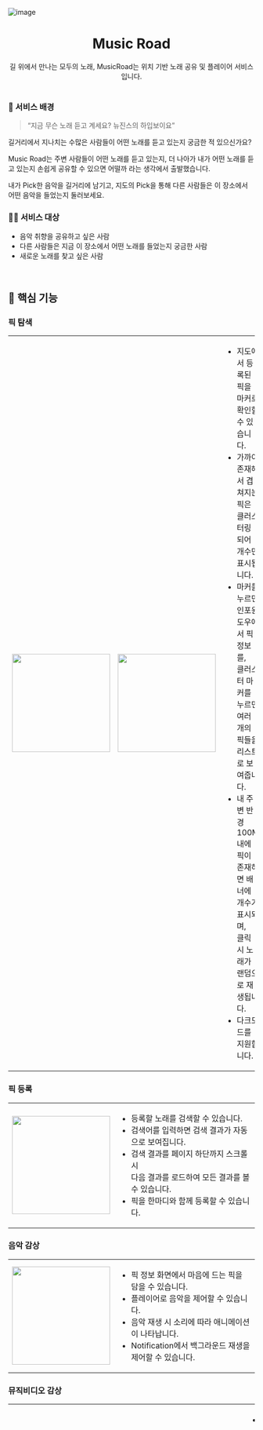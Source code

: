 ![image](https://github.com/user-attachments/assets/b08e976f-def8-4921-b15d-f3e4d5808786)


<div align="center">
  <h1>Music Road</h1>
  길 위에서 만나는 모두의 노래, MusicRoad는 위치 기반 노래 공유 및 플레이어 서비스입니다.
</div>

<br>

### 🔔 서비스 배경
> “지금 무슨 노래 듣고 계세요? 뉴진스의 하입보이요”

길거리에서 지나치는 수많은 사람들이 어떤 노래를 듣고 있는지 궁금한 적 있으신가요?

Music Road는 주변 사람들이 어떤 노래를 듣고 있는지, 더 나아가 내가 어떤 노래를 듣고 있는지 손쉽게 공유할 수 있으면 어떨까 라는 생각에서 출발했습니다.

내가 Pick한 음악을 길거리에 남기고, 지도의 Pick을 통해 다른 사람들은 이 장소에서 어떤 음악을 들었는지 둘러보세요.

### 🙆‍♂️ 서비스 대상
- 음악 취향을 공유하고 싶은 사람
- 다른 사람들은 지금 이 장소에서 어떤 노래를 들었는지 궁금한 사람
- 새로운 노래를 찾고 싶은 사람

<br>

## 🔮 핵심 기능
### 픽 탐색
<table>
  <tr>
    <td><img src="https://github.com/user-attachments/assets/a78aa629-cf19-4d71-89ac-c7dc6b019bd6" width="200"></td>
    <td><img src="https://github.com/user-attachments/assets/0b3cbc6d-42ad-4f72-9de2-c08b91bc98dc" width="200"></td>
    <td>
      <ul>
        <li>지도에서 등록된 픽을 마커로 확인할 수 있습니다.</li>
        <li>가까이 존재해서 겹쳐지는 픽은 클러스터링 되어 개수만 표시됩니다.</li>
        <li>마커를 누르면 인포윈도우에서 픽 정보를, <br>클러스터 마커를 누르면 여러 개의 픽들을 리스트로 보여줍니다.</li>
        <li>내 주변 반경 100M 내에 픽이 존재하면 배너에 개수가 표시되며, <br>클릭 시 노래가 랜덤으로 재생됩니다.</li>
        <li>다크모드를 지원합니다.</li>
      </ul>
    </td>
  </tr>
</table>

### 픽 등록
<table>
  <tr>
    <td><img src="https://github.com/user-attachments/assets/5605eb90-5c38-4b58-9c1e-f747d44dc7c6" width="200"></td>   
    <td>
      <ul>
        <li>등록할 노래를 검색할 수 있습니다.</li>
        <li>검색어를 입력하면 검색 결과가 자동으로 보여집니다.</li>
        <li>검색 결과를 페이지 하단까지 스크롤 시<br>다음 결과를 로드하여 모든 결과를 볼 수 있습니다.</li>
        <li>픽을 한마디와 함께 등록할 수 있습니다.</li>
      </ul>
    </td>
  </tr>
</table>

### 음악 감상
<table>
  <tr>
    <td><img src="https://github.com/user-attachments/assets/2fd2f06a-37f1-4447-bd73-dc3ccf294ce1" width="200"></td>   
    <td>
      <ul>
        <li>픽 정보 화면에서 마음에 드는 픽을 담을 수 있습니다.</li>
        <li>플레이어로 음악을 제어할 수 있습니다.</li>
        <li>음악 재생 시 소리에 따라 애니메이션이 나타납니다.</li>
        <li>Notification에서 백그라운드 재생을 제어할 수 있습니다.</li>
      </ul>
    </td>
  </tr>
</table>

### 뮤직비디오 감상
<table>
  <tr>
    <td><img src="https://github.com/user-attachments/assets/b32d2613-c1e4-4cc5-b3a6-e3fe1fc82db4" width="200"></td>
    <td><img src="https://github.com/user-attachments/assets/172d0b36-50db-4dc3-8950-94c16ddfdf07" width="250" height="448"></td>
    <td>
      <ul>
        <li>뮤직비디오가 존재하는 노래는 썸네일 미리보기 애니메이션이 나타납니다.<br>옆으로 스와이프하여 뮤직비디오를 볼 수 있습니다.</li>
        <li>뮤직비디오 화면을 탭해서 픽 정보를 확인할 수 있으며 <br>일시 정지, 재개, 다시보기를 컨트롤할 수 있습니다.</li>
        <li>기기 회전 시 영상의 가로/세로 모드가 전환되며 이어서 재생할 수 있습니다.</li>
      </ul>
    </td>
  </tr>
</table>

### 픽 모음
<table>
  <tr>
    <td><img src="https://github.com/user-attachments/assets/a671d424-6cd3-4af0-9a44-17693eded369" width="200"></td>
    <td>
      <ul>
        <li>나와 다른 사람들이 담은 Pick과 등록한 Pick을 한눈에 모아볼 수 있습니다.</li>
      </ul>
    </td>
  </tr>
</table>

<br>
<br>

## 📚 기술 스택
| 분류 |<div align="center">기술 스택</div>| <div align="center">관련 문서</div> |
|:---:|:---|:---|
| Architecture | <img src="https://img.shields.io/badge/Clean Architecture-FFFF7F?style=for-the-badge"> | |
| UI | <img src="https://img.shields.io/badge/Jetpack Compose-4285F4?style=for-the-badge&logo=jetpackcompose&logoColor=white"> |  |
| DI | <img src="https://img.shields.io/badge/Hilt-34A853?style=for-the-badge"> |  |
| Map | <img src="https://img.shields.io/badge/Naver Map SDK-03C75A?style=for-the-badge"> | [지도 API 비교](https://vaulted-system-3ae.notion.site/Android-API-153f85098cd58065b54fe8a98f4569ec) |
| Network | <img src="https://img.shields.io/badge/OkHttp-000000?style=for-the-badge"> <img src="https://img.shields.io/badge/Retrofit-000000?style=for-the-badge"> <img src="https://img.shields.io/badge/Kotlinx.Serialization-7F52FF?style=for-the-badge&logo=kotlin&logoColor=white"> <img src="https://img.shields.io/badge/Paging3-34A853?style=for-the-badge"> |  |
| Image | <img src="https://img.shields.io/badge/Coil-3B6BB4?style=for-the-badge"> | [Coil vs Glide](https://www.notion.so/Coil-vs-Glide-136ea5e5fc1780b8a2efec5d56448f30?pvs=21)  |
| Media | <img src="https://img.shields.io/badge/ExoPlayer-34A853?style=for-the-badge"> <img src="https://img.shields.io/badge/Apple Music API-FA243C?style=for-the-badge&logo=applemusic&logoColor=white"> <img src="https://img.shields.io/badge/Visualizer-34A853?style=for-the-badge"> | [[음원 재생] 기술 검토 및 기획 ](https://www.notion.so/139ea5e5fc17805d86ccd288f434be9a?pvs=21) <br> [[영상 처리] 기술 검토 및 기획](https://www.notion.so/138ea5e5fc1780b2817ad722558936b4?pvs=21)  |
| Backend | <img src="https://img.shields.io/badge/Cloud Functions-DD2C00?style=for-the-badge&logo=firebase&logoColor=white"> |  |
| Data Storage | <img src="https://img.shields.io/badge/Cloud Firestore-DD2C00?style=for-the-badge&logo=firebase&logoColor=white"> <img src="https://img.shields.io/badge/DataStore-34A853?style=for-the-badge"> | [Firebase Firestore vs RealtimeDB](https://www.notion.so/Firebase-Firestore-vs-RealtimeDB-134ea5e5fc1780cb858dd2def297f16f?pvs=21)  |


<br>
<br>


## 🎯 기술적 도전
### 지도
- 디자인 요구사항에 맞게 마커 아이콘으로 사용할 커스텀 뷰를 만들었습니다.
- 지도를 축소했을 때 겹쳐지는 마커에 클러스터링 기능을 적용했습니다.
- 클러스터 마커를 클릭했을 때 포함된 항목을 보여주기 위해 클러스터 마커의 태그를 단말 마커의 태그를 모두 병합하여 지정하는 방식을 선택했습니다.

### 음원 재생
- ExoPlayer를 사용하여 컴포즈 UI에 대응되는 음원 플레이어를 구현했고, 메인 지도 화면에서 주변 반경 내의 음원을 셔플 재생할 수 있습니다.
- Configuration change가 일어나도 플레이어의 상태가 유지됩니다.
- 음원의 주파수 대역별 음량 데이터를 전처리 후 시각화하여 플레이어 UI에 반영했습니다.
- MediaSessionService를 이용해 포그라운드에서 동작하는 플레이어를 구현했습니다.

### 영상 재생
- 디자인 요구사항에 따라 영상 재생 화면을 커스텀 했습니다.
- 제스처와 애니메이션을 사용하여 화면 이동 및 오버레이 표시가 자연스럽게 연결되도록 했습니다.
- ExoPlayer를 사용하여 영상 재생 및 일시중지, 재시작 기능을 구현했으며 화면을 회전하여도 상태가 유지됩니다.


<br>
<br>

## 👨‍👩‍👧‍👦 팀원 소개
|K002 강민주|K009 김승규|K050 주윤겸|
|:---:|:---:|:---:|
|<img src="https://avatars.githubusercontent.com/u/88606886?v=4" width="150">|<img src="https://avatars.githubusercontent.com/u/31722615?v=4" width="150">|<img src="https://avatars.githubusercontent.com/u/30407907?v=4" width="150">|
|[@meanjoo](https://github.com/meanjoo)|[@miler198](https://github.com/miller198)|[@yuni-ju](https://github.com/yuni-ju)|

<br>

## 더 많은 정보는 [WIKI](https://github.com/boostcampwm-2024/and06-musicroad/wiki)를 방문해주세요!
